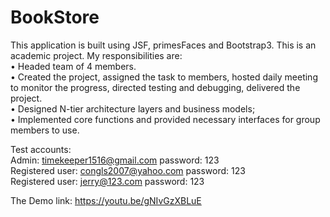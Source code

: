 # BookStore
This application is built using JSF, primesFaces and Bootstrap3.
This is an academic project. My responsibilities are:<br>
•	Headed team of 4 members. <br>
•	Created the project, assigned the task to members, hosted daily meeting to monitor the progress, directed testing and debugging, delivered the project. <br>
•	Designed N-tier architecture layers and business models; <br>
•	Implemented core functions and provided necessary interfaces for group members to use. <br>

Test accounts: <br>
Admin: timekeeper1516@gmail.com 	password: 123<br>
Registered user: congls2007@yahoo.com 	password: 123<br>
Registered user: jerry@123.com		password: 123 <br>

The Demo link: https://youtu.be/gNIvGzXBLuE
